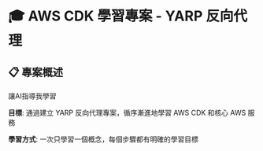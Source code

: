 # 🎓 AWS CDK 學習專案 - YARP 反向代理

## 📋 專案概述

讓AI指導我學習

**目標**: 通過建立 YARP 反向代理專案，循序漸進地學習 AWS CDK 和核心 AWS 服務

**學習方式**: 一次只學習一個概念，每個步驟都有明確的學習目標
